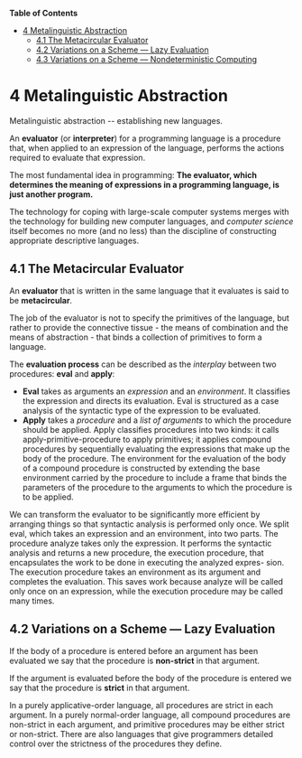 <!-- markdown-toc start - Don't edit this section. Run M-x markdown-toc-generate-toc again -->
**Table of Contents**

- [4 Metalinguistic Abstraction](#4-metalinguistic-abstraction)
    - [4.1 The Metacircular Evaluator](#41-the-metacircular-evaluator)
    - [4.2 Variations on a Scheme — Lazy Evaluation](#42-variations-on-a-scheme--lazy-evaluation)
    - [4.3 Variations on a Scheme — Nondeterministic Computing](#43-variations-on-a-scheme--nondeterministic-computing)

<!-- markdown-toc end -->
# 4 Metalinguistic Abstraction

Metalinguistic abstraction -- establishing new languages.

An **evaluator** (or **interpreter**) for a programming language is a procedure
that, when applied to an expression of the language, performs the actions
required to evaluate that expression.

The most fundamental idea in programming: **The evaluator, which determines the
meaning of expressions in a programming language, is just another program.**

The technology for coping with large-scale computer systems merges with the
technology for building new computer languages, and _computer science_ itself
becomes no more (and no less) than the discipline of constructing appropriate
descriptive languages.

## 4.1 The Metacircular Evaluator

An **evaluator** that is written in the same language that it evaluates is said
to be **metacircular**.

The job of the evaluator is not to specify the primitives of the language, but
rather to provide the connective tissue - the means of combination and the means
of abstraction - that binds a collection of primitives to form a language.

The **evaluation process** can be described as the _interplay_ between two
procedures: **eval** and **apply**:

* **Eval** takes as arguments an _expression_ and an _environment_. It
  classifies the expression and directs its evaluation. Eval is structured as a
  case analysis of the syntactic type of the expression to be evaluated.
* **Apply** takes a _procedure_ and a _list of arguments_ to which the procedure
  should be applied. Apply classifies procedures into two kinds: it calls
  apply-primitive-procedure to apply primitives; it applies compound procedures
  by sequentially evaluating the expressions that make up the body of the
  procedure. The environment for the evaluation of the body of a compound
  procedure is constructed by extending the base environment carried by the
  procedure to include a frame that binds the parameters of the procedure to the
  arguments to which the procedure is to be applied.

We can transform the evaluator to be significantly more efficient
by arranging things so that syntactic analysis is performed only once.
We split eval, which takes an expression and an environment, into two
parts. The procedure analyze takes only the expression. It performs the
syntactic analysis and returns a new procedure, the execution procedure,
that encapsulates the work to be done in executing the analyzed expres-
sion. The execution procedure takes an environment as its argument
and completes the evaluation. This saves work because analyze will be
called only once on an expression, while the execution procedure may
be called many times.


## 4.2 Variations on a Scheme — Lazy Evaluation

If the body of a procedure is entered before an argument has been evaluated we
say that the procedure is **non-strict** in that argument.

If the argument is evaluated before the body of the procedure is entered we say
that the procedure is **strict** in that argument.

In a purely applicative-order language, all procedures are strict in each
argument. In a purely normal-order language, all compound procedures are
non-strict in each argument, and primitive procedures may be either strict or
non-strict. There are also languages that give programmers detailed control over
the strictness of the procedures they define.
